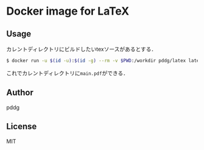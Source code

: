 # Docker image for LaTeX

## Usage

カレントディレクトリにビルドしたいtexソースがあるとする．

```bash
$ docker run -u $(id -u):$(id -g) --rm -v $PWD:/workdir pddg/latex latexmk main.tex
```

これでカレントディレクトリに`main.pdf`ができる．

## Author

pddg

## License

MIT

